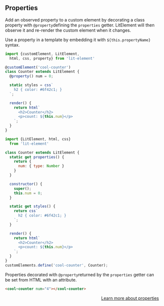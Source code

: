 
## Properties

Add an observed property to a custom element by <inline-switcher><span slot="ts">decorating a class property with `@property`</span><span slot="js">defining the `properties` getter</span></inline-switcher>. LitElement will then observe it and re-render the custom element when it changes.

Use a property in a template by embedding it with `${this.propertyName}` syntax.

<code-with-demo>
  <div slot="ts">

  ```typescript
  import {customElement, LitElement,
    html, css, property} from 'lit-element'

  @customElement('cool-counter')
  class Counter extends LitElement {
    @property() num = 0;

    static styles = css`
      h2 { color: #6f42c1; }
    `;

    render() {
      return html`
        <h2>Counter</h2>
        <p>count: ${this.num}</p>
      `;
    }
  }
  ```

  </div>
  <div slot="js">

  ```javascript
  import {LitElement, html, css}
    from 'lit-element'

  class Counter extends LitElement {
    static get properties() {
      return {
        num: { type: Number }
      }
    }

    constructor() {
      super();
      this.num = 0;
    }

    static get styles() {
      return css`
        h2 { color: #6f42c1; }
      `;
    }

    render() {
      return html`
        <h2>Counter</h2>
        <p>count: ${this.num}</p>
      `;
    }
  }
  customElements.define('cool-counter', Counter);
  ```

  </div>
  <cool-counter-3 slot="demo"></cool-counter-3>
</code-with-demo>

Properties <inline-switcher><span slot="ts">decorated with `@property`</span><span slot="js">returned by the `properties` getter</span></inline-switcher> can be set from HTML with an attribute.

```html
<cool-counter num="4"></cool-counter>
```

<div style="text-align: right">
  <a href="https://lit-element.polymer-project.org/guide/properties">Learn more about properties</a>
</div>